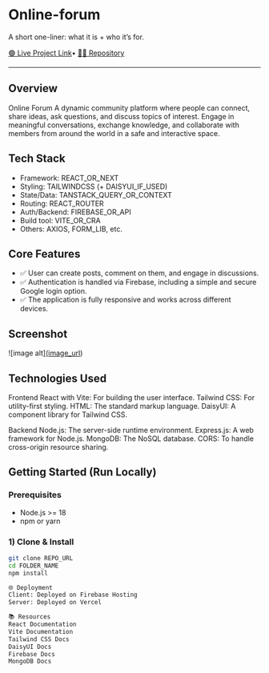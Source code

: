 # Online-forum


A short one-liner: what it is + who it’s for.

[🟢 Live Project Link](https://my-assignment-12-9bb6a.web.app/)•
[🧑‍💻 Repository](https://github.com/1munni/Online-forum)

---

## Overview
Online Forum
A dynamic community platform where people can connect, share ideas, ask questions, and discuss topics of interest. Engage in meaningful conversations, exchange knowledge, and collaborate with members from around the world in a safe and interactive space.

## Tech Stack
- Framework: REACT_OR_NEXT
- Styling: TAILWINDCSS (+ DAISYUI_IF_USED)
- State/Data: TANSTACK_QUERY_OR_CONTEXT
- Routing: REACT_ROUTER
- Auth/Backend: FIREBASE_OR_API
- Build tool: VITE_OR_CRA
- Others: AXIOS, FORM_LIB, etc.

## Core Features
- ✅ User can create posts, comment on them, and engage in discussions.
- ✅ Authentication is handled via Firebase, including a simple and secure Google login option.
- ✅ The application is fully responsive and works across different devices.

## Screenshot
![image alt][(image_url](https://github.com/1munni/Online-forum/blob/ddec5713dba8ea90f2efd57d058351e77aa6bc70/screencapture-my-assignment-12-9bb6a-web-app-2025-08-13-07_15_58.png))

## Technologies Used
Frontend
React with Vite: For building the user interface.
Tailwind CSS: For utility-first styling.
HTML: The standard markup language.
DaisyUI: A component library for Tailwind CSS.

Backend
Node.js: The server-side runtime environment.
Express.js: A web framework for Node.js.
MongoDB: The NoSQL database.
CORS: To handle cross-origin resource sharing.

## Getting Started (Run Locally)

### Prerequisites
- Node.js >= 18
- npm or yarn

### 1) Clone & Install
```bash
git clone REPO_URL
cd FOLDER_NAME
npm install

🌐 Deployment
Client: Deployed on Firebase Hosting
Server: Deployed on Vercel

📚 Resources
React Documentation
Vite Documentation
Tailwind CSS Docs
DaisyUI Docs
Firebase Docs
MongoDB Docs
